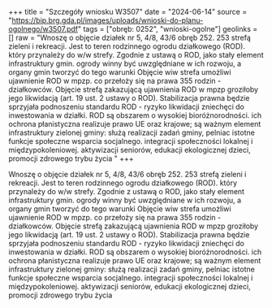 +++
title = "Szczegóły wniosku W3507"
date = "2024-06-14"
source = "https://bip.brg.gda.pl/images/uploads/wnioski-do-planu-ogolnego/w3507.pdf"
tags = ["obręb: 0252", "wnioski-ogolne"]
geolinks = []
raw = "Wnoszę o objęcie działek nr 5, 4/8, 43/6 obręb 252. 253 strefą zieleni i rekreacji. Jest to teren rodzinnego ogrodu działkowego (ROD). który przynależy do w/w strefy. Zgodnie z ustawą o ROD, jako stały element infrastruktury gmin. ogrody winny być uwzględniane w ich rozwoju, a organy gmin tworzyć do tego warunki Objęcie wiw strefa umożliwi ujawnienie ROD w mpzp. co przełoży się na prawa 355 rodzin - działkowców. Objęcie strefą zakazującą ujawnienia ROD w mpzp groziłoby jego likwidacją (art. 19 ust. 2 ustawy o ROD). Stabilizacja prawna będzie sprzyjała podnoszeniu standardu ROD - ryzyko likwidacji zniechęci do inwestowania w działki. ROD są obszarem o wysokiej bioróżnorodności. ich ochrona płanistyczna realizuje prawo UE oraz krajowe; są ważnym element infrastruktury zielonej gminy: służą realizacji zadań gminy, pelniac istotne funkcje społeczne wsparcia socjalnego. integracji społeczności lokalnej i międzypokoleniowej. aktywizacji seniorów, edukacji ekologicznej dzieci, promocji zdrowego trybu życia "
+++

Wnoszę o objęcie działek nr 5, 4/8, 43/6 obręb 252. 253 strefą zieleni i rekreacji. Jest to teren
rodzinnego ogrodu działkowego (ROD). który przynależy do w/w strefy. Zgodnie z ustawą o ROD, jako stały
element infrastruktury gmin. ogrody winny być uwzględniane w ich rozwoju, a organy gmin tworzyć do tego
warunki Objęcie wiw strefa umożliwi ujawnienie ROD w mpzp. co przełoży się na prawa 355 rodzin -
działkowców. Objęcie strefą zakazującą ujawnienia ROD w mpzp groziłoby jego likwidacją (art. 19 ust. 2 ustawy
o ROD). Stabilizacja prawna będzie sprzyjała podnoszeniu standardu ROD - ryzyko likwidacji zniechęci do
inwestowania w działki. ROD są obszarem o wysokiej bioróżnorodności. ich ochrona płanistyczna realizuje
prawo UE oraz krajowe; są ważnym element infrastruktury zielonej gminy: służą realizacji zadań gminy, pelniac
istotne funkcje społeczne wsparcia socjalnego. integracji społeczności lokalnej i międzypokoleniowej.
aktywizacji seniorów, edukacji ekologicznej dzieci, promocji zdrowego trybu życia



